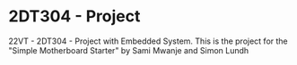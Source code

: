 # 2DT304 - Project

22VT - 2DT304 - Project with Embedded System.
This is the project for the "Simple Motherboard Starter"
by Sami Mwanje and Simon Lundh